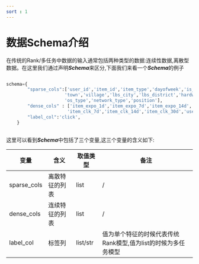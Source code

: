 ```yaml
---
sort : 1
---
```


# 数据Schema介绍

在传统的Rank/多任务中数据的输入通常包括两种类型的数据:连续性数据,离散型数据。在这里我们通过声明***Schema***来区分,下面我们来看一个***Schema***的例子

```python

schema={
        "sparse_cols":['user_id','item_id','item_type','dayofweek','is_workday','city','county',
                      'town','village','lbs_city','lbs_district','hardware_platform','hardware_ischarging',
                      'os_type','network_type','position'],
        "dense_cols" : ['item_expo_1d','item_expo_7d','item_expo_14d','item_expo_30d','item_clk_1d',
                       'item_clk_7d','item_clk_14d','item_clk_30d','use_duration'],
        "label_col":'click',
    }
    
```
这里可以看到***Schema***中包括了三个变量,这三个变量的含义如下:


| 变量          | 含义      | 取值类型     | 备注   |
|-------------|---------|----------|------|
| sparse_cols | 离散特征的列表 | list     | /    |
| dense_cols  | 连续特征的列表 | list     | /    |
| label_col   | 标签列     | list/str | 值为单个特征的时候代表传统Rank模型,值为list的时候为多任务模型 |

